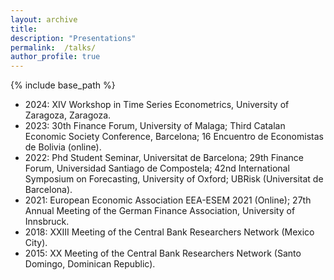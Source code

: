 ```yaml
---
layout: archive
title: 
description: "Presentations"
permalink:  /talks/
author_profile: true
---
```


{% include base_path %}

* 2024: XIV Workshop in Time Series Econometrics, University of Zaragoza, Zaragoza.
* 2023: 30th Finance Forum, University of Malaga; Third Catalan Economic Society Conference, Barcelona; 16 Encuentro de Economistas de Bolivia (online).
* 2022: Phd Student Seminar, Universitat de Barcelona; 29th Finance Forum, Universidad Santiago de Compostela; 42nd International Symposium on Forecasting, University of Oxford; UBRisk (Universitat de Barcelona).
* 2021: European Economic Association EEA-ESEM 2021 (Online); 27th Annual Meeting of the German Finance Association, University of Innsbruck.
* 2018: XXIII Meeting of the Central Bank Researchers Network  (Mexico City).
* 2015: XX Meeting of the Central Bank Researchers Network (Santo Domingo, Dominican Republic).